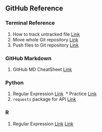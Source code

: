 ## GitHub Reference

### Terminal Reference
1. How to track untracked file [Link](https://stackoverflow.com/questions/4161022/how-to-track-untracked-content)
2. Move whole Git repository [Link](https://developer.atlassian.com/blog/2016/01/totw-copying-a-full-git-repo/)
3. Push files to Git repository [Link](https://help.github.com/articles/adding-an-existing-project-to-github-using-the-command-line/)

### GitHub Markdown
1. GitHub MD CheatSheet [Link](https://github.com/adam-p/markdown-here/wiki/Markdown-Cheatsheet)

### Python
1. Regular Expression [Link](https://docs.python.org/3/howto/regex.html)
  * Practice [Link](https://www.w3resource.com/python-exercises/re/)
2. `requests` package for API [Link](http://docs.python-requests.org/en/master/user/quickstart/)

### R
1. Regular Expression [Link](http://r4ds.had.co.nz/strings.html) [Link](http://uc-r.github.io/regex)
